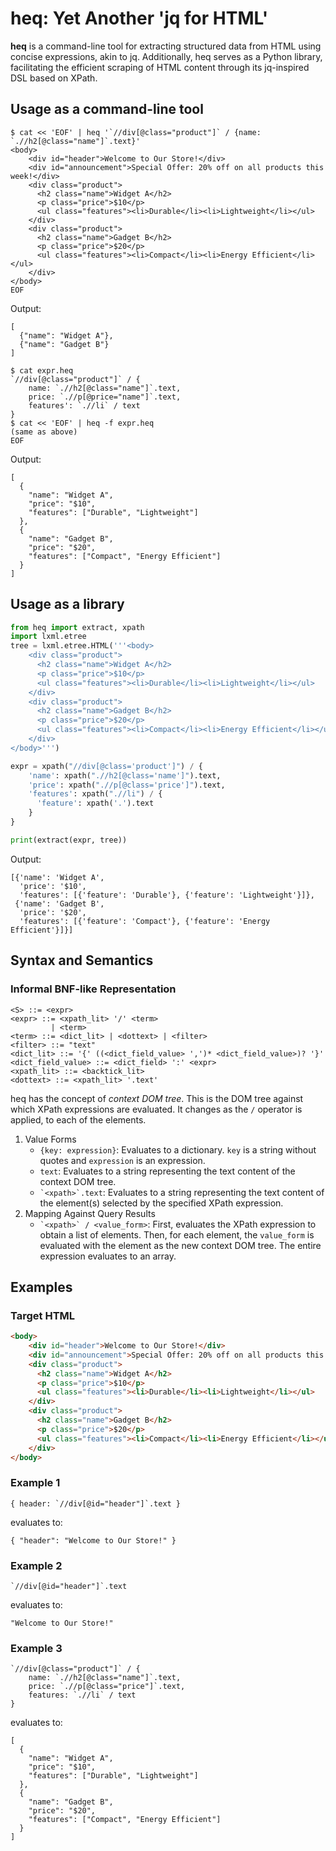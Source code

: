 # heq: Yet Another 'jq for HTML'
**heq** is a command-line tool for extracting structured data from HTML using concise expressions, akin to jq. Additionally, heq serves as a Python library, facilitating the efficient scraping of HTML content through its jq-inspired DSL based on XPath.

## Usage as a command-line tool
```
$ cat << 'EOF' | heq '`//div[@class="product"]` / {name: `.//h2[@class="name"]`.text}'
<body>
    <div id="header">Welcome to Our Store!</div>
    <div id="announcement">Special Offer: 20% off on all products this week!</div>
    <div class="product">
      <h2 class="name">Widget A</h2>
      <p class="price">$10</p>
      <ul class="features"><li>Durable</li><li>Lightweight</li></ul>
    </div>
    <div class="product">
      <h2 class="name">Gadget B</h2>
      <p class="price">$20</p>
      <ul class="features"><li>Compact</li><li>Energy Efficient</li></ul>
    </div>
</body>
EOF
```

Output:

```
[
  {"name": "Widget A"},
  {"name": "Gadget B"}
]
```

```
$ cat expr.heq
`//div[@class="product"]` / {
    name: `.//h2[@class="name"]`.text,
    price: `.//p[@price="name"]`.text,
    features': `.//li` / text
}
$ cat << 'EOF' | heq -f expr.heq
(same as above)
EOF
```

Output:

```
[
  {
    "name": "Widget A",
    "price": "$10",
    "features": ["Durable", "Lightweight"]
  },
  {
    "name": "Gadget B",
    "price": "$20",
    "features": ["Compact", "Energy Efficient"]
  }
]
```

## Usage as a library
```python
from heq import extract, xpath
import lxml.etree
tree = lxml.etree.HTML('''<body>
    <div class="product">
      <h2 class="name">Widget A</h2>
      <p class="price">$10</p>
      <ul class="features"><li>Durable</li><li>Lightweight</li></ul>
    </div>
    <div class="product">
      <h2 class="name">Gadget B</h2>
      <p class="price">$20</p>
      <ul class="features"><li>Compact</li><li>Energy Efficient</li></ul>
    </div>
</body>''')

expr = xpath("//div[@class='product']") / {
    'name': xpath(".//h2[@class='name']").text,
    'price': xpath(".//p[@class='price']").text,
    'features': xpath(".//li") / {
      'feature': xpath('.').text
    }
}

print(extract(expr, tree))
```

Output:

```
[{'name': 'Widget A',
  'price': '$10',
  'features': [{'feature': 'Durable'}, {'feature': 'Lightweight'}]},
 {'name': 'Gadget B',
  'price': '$20',
  'features': [{'feature': 'Compact'}, {'feature': 'Energy Efficient'}]}]
```

## Syntax and Semantics
### Informal BNF-like Representation
```
<S> ::= <expr>
<expr> ::= <xpath_lit> '/' <term>
         | <term>
<term> ::= <dict_lit> | <dottext> | <filter>
<filter> ::= "text"
<dict_lit> ::= '{' ((<dict_field_value> ',')* <dict_field_value>)? '}'
<dict_field_value> ::= <dict_field> ':' <expr>
<xpath_lit> ::= <backtick_lit>
<dottext> ::= <xpath_lit> '.text'
```

heq has the concept of *context DOM tree*. This is the DOM tree against which XPath expressions are evaluated. It changes as the `/` operator is applied, to each of the elements.

 1. Value Forms
    * `{key: expression}`: Evaluates to a dictionary. `key` is a string without quotes and `expression` is an expression.
    * `text`: Evaluates to a string representing the text content of the context DOM tree.
    * `` `<xpath>`.text ``: Evaluates to a string representing the text content of the element(s) selected by the specified XPath expression.
 2. Mapping Against Query Results
    * `` `<xpath>` / <value_form> ``: First, evaluates the XPath expression to obtain a list of elements. Then, for each element, the `value_form` is evaluated with the element as the new context DOM tree. The entire expression evaluates to an array.

## Examples
### Target HTML
```html
<body>
    <div id="header">Welcome to Our Store!</div>
    <div id="announcement">Special Offer: 20% off on all products this week!</div>
    <div class="product">
      <h2 class="name">Widget A</h2>
      <p class="price">$10</p>
      <ul class="features"><li>Durable</li><li>Lightweight</li></ul>
    </div>
    <div class="product">
      <h2 class="name">Gadget B</h2>
      <p class="price">$20</p>
      <ul class="features"><li>Compact</li><li>Energy Efficient</li></ul>
    </div>
</body>
```

### Example 1
```
{ header: `//div[@id="header"]`.text }
```

evaluates to:

```
{ "header": "Welcome to Our Store!" }
```


### Example 2
```
`//div[@id="header"]`.text
```

evaluates to:

```
"Welcome to Our Store!"
```

### Example 3
```
`//div[@class="product"]` / {
    name: `.//h2[@class="name"]`.text,
    price: `.//p[@class="price"]`.text,
    features: `.//li` / text
}
```

evaluates to:

```
[
  {
    "name": "Widget A",
    "price": "$10",
    "features": ["Durable", "Lightweight"]
  },
  {
    "name": "Gadget B",
    "price": "$20",
    "features": ["Compact", "Energy Efficient"]
  }
]
```
